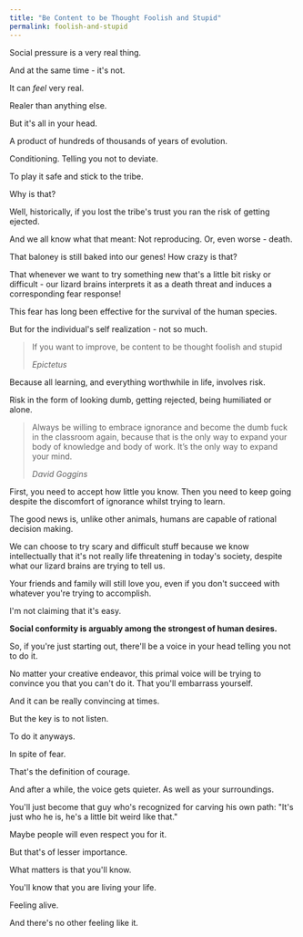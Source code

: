 ```yaml
---
title: "Be Content to be Thought Foolish and Stupid"
permalink: foolish-and-stupid
---
```

Social pressure is a very real thing.

And at the same time - it's not.

It can _feel_ very real.

Realer than anything else.

But it's all in your head.

A product of hundreds of thousands of years of evolution.

Conditioning. Telling you not to deviate.

To play it safe and stick to the tribe.

Why is that?

Well, historically, if you lost the tribe's trust you ran the risk of getting ejected.

And we all know what that meant: Not reproducing. Or, even worse - death.

That baloney is still baked into our genes! How crazy is that?

That whenever we want to try something new that's a little bit risky or difficult - our lizard brains interprets it as a death threat and induces a corresponding fear response!

This fear has long been effective for the survival of the human species.

But for the individual's self realization - not so much.

> If you want to improve, be content to be thought foolish and stupid
> 
> <cite>Epictetus</cite>

Because all learning, and everything worthwhile in life, involves risk.

Risk in the form of looking dumb, getting rejected, being humiliated or alone.

> Always be willing to embrace ignorance and become the dumb fuck in the classroom again, because that is the only way to expand your body of knowledge and body of work. It’s the only way to expand your mind.
> 
> <cite>David Goggins</cite>

First, you need to accept how little you know. Then you need to keep going despite the discomfort of ignorance whilst trying to learn.

The good news is, unlike other animals, humans are capable of rational decision making.

We can choose to try scary and difficult stuff because we know intellectually that it's not really life threatening in today's society, despite what our lizard brains are trying to tell us.

Your friends and family will still love you, even if you don't succeed with whatever you're trying to accomplish.

I'm not claiming that it's easy.

**Social conformity is arguably among the strongest of human desires.**

So, if you're just starting out, there'll be a voice in your head telling you not to do it.

No matter your creative endeavor, this primal voice will be trying to convince you that you can't do it. That you'll embarrass yourself.

And it can be really convincing at times.

But the key is to not listen.

To do it anyways.

In spite of fear.

That's the definition of courage.

And after a while, the voice gets quieter. As well as your surroundings.

You'll just become that guy who's recognized for carving his own path: "It's just who he is, he's a little bit weird like that."

Maybe people will even respect you for it.

But that's of lesser importance.

What matters is that you'll know.

You'll know that you are living your life.

Feeling alive.

And there's no other feeling like it.